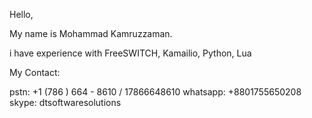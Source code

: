 Hello,

My name is Mohammad Kamruzzaman. 

i have experience with FreeSWITCH, Kamailio, Python, Lua



My Contact:

pstn: +1 (786 ) 664 - 8610 / 17866648610
whatsapp: +8801755650208
skype: dtsoftwaresolutions
